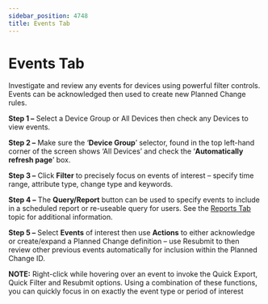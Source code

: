 ```yaml
---
sidebar_position: 4748
title: Events Tab
---
```


# Events Tab

Investigate and review any events for devices using powerful filter controls. Events can be acknowledged then used to create new Planned Change rules.

**Step 1 –** Select a Device Group or All Devices then check any Devices to view events.

**Step 2 –** Make sure the ‘**Device Group**’ selector, found in the top left-hand corner of the screen shows ‘All Devices’ and check the ‘**Automatically refresh page**’ box.

**Step 3 –** Click **Filter** to precisely focus on events of interest – specify time range, attribute type, change type and keywords.

**Step 4 –** The **Query/Report** button can be used to specify events to include in a scheduled report or re-useable query for users. See the [Reports Tab](ReportsTab "Reports Tab") topic for additional information.

**Step 5 –** Select **Events** of interest then use **Actions** to either acknowledge or create/expand a Planned Change definition – use Resubmit to then review other previous events automatically for inclusion within the Planned Change ID.

**NOTE:** Right-click while hovering over an event to invoke the Quick Export, Quick Filter and Resubmit options. Using a combination of these functions, you can quickly focus in on exactly the event type or period of interest